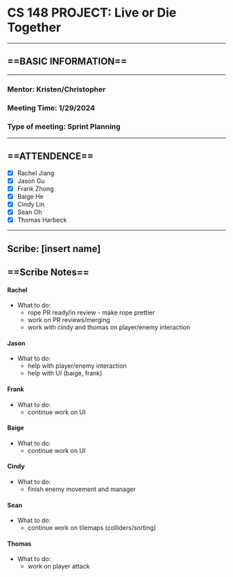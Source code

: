 # CS 148 PROJECT: Live or Die Together

_____________________________________________________________________________
## ==BASIC INFORMATION==
_____________________________________________________________________________
### Mentor: Kristen/Christopher
### Meeting Time: 1/29/2024
### Type of meeting: Sprint Planning
_____________________________________________________________________________
## ==ATTENDENCE==
- [x] Rachel Jiang
- [x] Jason Gu
- [x] Frank Zhong
- [x] Baige He
- [x] Cindy Lin
- [x] Sean Oh
- [x] Thomas Harbeck
_____________________________________________________________________________

## Scribe: [insert name]

## ==Scribe Notes==

#### Rachel
- What to do: 
  - rope PR ready/in review - make rope prettier
  - work on PR reviews/merging
  - work with cindy and thomas on player/enemy interaction

#### Jason
- What to do:
  - help with player/enemy interaction
  - help with UI (baige, frank)

#### Frank
- What to do:
  - continue work on UI

#### Baige
- What to do:
  - continue work on UI

#### Cindy
- What to do:
  - finish enemy movement and manager

#### Sean
- What to do:
  - continue work on tilemaps (colliders/sorting)

#### Thomas
- What to do:
  - work on player attack


